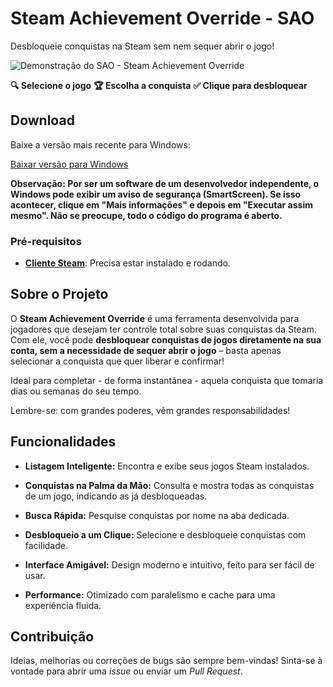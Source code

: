 # Steam Achievement Override - SAO

Desbloqueie conquistas na Steam sem nem sequer abrir o jogo!

<!-- Substitua este placeholder pela URL da sua imagem ou GIF de demonstração -->
![Demonstração do SAO - Steam Achievement Override](https://s5.ezgif.com/tmp/ezgif-5b33962ae05c78.gif)

**🔍 Selecione o jogo**
**🏆 Escolha a conquista**
**✅ Clique para desbloquear**


## Download

Baixe a versão mais recente para Windows:

[Baixar versão para Windows](https://github.com/nakomaNS/SteamAchievementOverride/releases/download/1.0/SteamAchievementOverride.exe)

**Observação: Por ser um software de um desenvolvedor independente, o Windows pode exibir um aviso de segurança (SmartScreen). Se isso acontecer, clique em "Mais informações" e depois em "Executar assim mesmo". Não se preocupe, todo o código do programa é aberto.**

### Pré-requisitos

* **[Cliente Steam](https://store.steampowered.com/about/)**: Precisa estar instalado e rodando.

## Sobre o Projeto

O **Steam Achievement Override** é uma ferramenta desenvolvida para jogadores que desejam ter controle total sobre suas conquistas da Steam. Com ele, você pode **desbloquear conquistas de jogos diretamente na sua conta, sem a necessidade de sequer abrir o jogo** – basta apenas selecionar a conquista que quer liberar e confirmar!

Ideal para completar - de forma instantânea - aquela conquista que tomaria dias ou semanas do seu tempo.

Lembre-se: com grandes poderes, vêm grandes responsabilidades!

## Funcionalidades

* **Listagem Inteligente:** Encontra e exibe seus jogos Steam instalados.

* **Conquistas na Palma da Mão:** Consulta e mostra todas as conquistas de um jogo, indicando as já desbloqueadas.

* **Busca Rápida:** Pesquise conquistas por nome na aba dedicada.

* **Desbloqueio a um Clique:** Selecione e desbloqueie conquistas com facilidade.

* **Interface Amigável:** Design moderno e intuitivo, feito para ser fácil de usar.

* **Performance:** Otimizado com paralelismo e cache para uma experiência fluida.

## Contribuição

Ideias, melhorias ou correções de bugs são sempre bem-vindas! Sinta-se à vontade para abrir uma *issue* ou enviar um *Pull Request*.